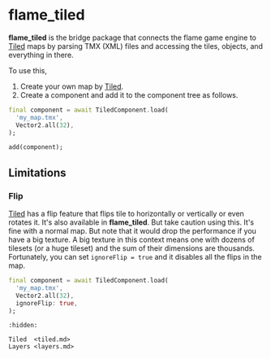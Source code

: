 # flame_tiled

**flame_tiled** is the bridge package that connects the flame game engine to [Tiled] maps by parsing
TMX (XML) files and accessing the tiles, objects, and everything in there.

To use this,

1. Create your own map by [Tiled].
2. Create a component and add it to the component tree as follows.

```dart
final component = await TiledComponent.load(
  'my_map.tmx',
  Vector2.all(32),
);

add(component);
```


## Limitations


### Flip

[Tiled] has a flip feature that flips tile to horizontally or vertically or even rotates it.
It's also available in **flame_tiled**. But take caution using this. It's fine with a normal map.
But note that it would drop the performance if you have a big texture. A big texture in this context
means one with dozens of tilesets (or a huge tileset) and the sum of their dimensions are thousands.
Fortunately, you can set `ignoreFlip = true` and it disables all the flips in the map.

```dart
final component = await TiledComponent.load(
  'my_map.tmx',
  Vector2.all(32),
  ignoreFlip: true,
);
```

[Tiled]: https://www.mapeditor.org/

```{toctree}
:hidden:

Tiled  <tiled.md>
Layers <layers.md>
```
